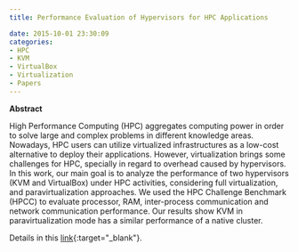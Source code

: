 ```yaml
---
title: Performance Evaluation of Hypervisors for HPC Applications

date: 2015-10-01 23:30:09
categories:
- HPC
- KVM
- VirtualBox
- Virtualization
- Papers
---
```


**Abstract**

High Performance Computing (HPC) aggregates computing power in order to solve large and complex problems in different knowledge areas. Nowadays, HPC users can utilize virtualized infrastructures as a low-cost alternative to deploy their applications. However, virtualization brings some challenges for HPC, specially in regard to overhead caused by hypervisors. In this work, our main goal is to analyze the performance of two hypervisors (KVM and VirtualBox) under HPC activities, considering full virtualization, and paravirtualization approaches. We used the HPC Challenge Benchmark (HPCC) to evaluate processor, RAM, inter-process communication and network communication performance. Our results show KVM in paravirtualization mode has a similar performance of a native cluster.

Details in this [link](https://doi.org/10.1109/SMC.2015.156){:target="_blank"}.
